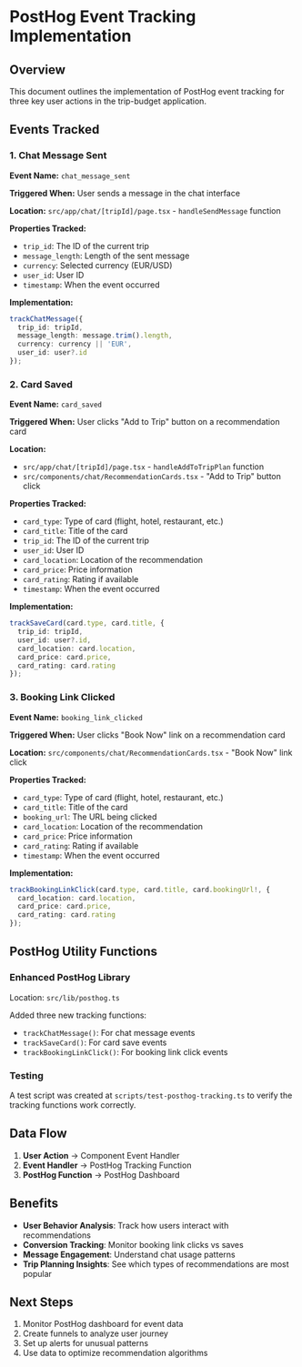 # PostHog Event Tracking Implementation

## Overview
This document outlines the implementation of PostHog event tracking for three key user actions in the trip-budget application.

## Events Tracked

### 1. Chat Message Sent
**Event Name:** `chat_message_sent`

**Triggered When:** User sends a message in the chat interface

**Location:** `src/app/chat/[tripId]/page.tsx` - `handleSendMessage` function

**Properties Tracked:**
- `trip_id`: The ID of the current trip
- `message_length`: Length of the sent message
- `currency`: Selected currency (EUR/USD)
- `user_id`: User ID
- `timestamp`: When the event occurred

**Implementation:**
```typescript
trackChatMessage({
  trip_id: tripId,
  message_length: message.trim().length,
  currency: currency || 'EUR',
  user_id: user?.id
});
```

### 2. Card Saved
**Event Name:** `card_saved`

**Triggered When:** User clicks "Add to Trip" button on a recommendation card

**Location:** 
- `src/app/chat/[tripId]/page.tsx` - `handleAddToTripPlan` function
- `src/components/chat/RecommendationCards.tsx` - "Add to Trip" button click

**Properties Tracked:**
- `card_type`: Type of card (flight, hotel, restaurant, etc.)
- `card_title`: Title of the card
- `trip_id`: The ID of the current trip
- `user_id`: User ID
- `card_location`: Location of the recommendation
- `card_price`: Price information
- `card_rating`: Rating if available
- `timestamp`: When the event occurred

**Implementation:**
```typescript
trackSaveCard(card.type, card.title, {
  trip_id: tripId,
  user_id: user?.id,
  card_location: card.location,
  card_price: card.price,
  card_rating: card.rating
});
```

### 3. Booking Link Clicked
**Event Name:** `booking_link_clicked`

**Triggered When:** User clicks "Book Now" link on a recommendation card

**Location:** `src/components/chat/RecommendationCards.tsx` - "Book Now" link click

**Properties Tracked:**
- `card_type`: Type of card (flight, hotel, restaurant, etc.)
- `card_title`: Title of the card
- `booking_url`: The URL being clicked
- `card_location`: Location of the recommendation
- `card_price`: Price information
- `card_rating`: Rating if available
- `timestamp`: When the event occurred

**Implementation:**
```typescript
trackBookingLinkClick(card.type, card.title, card.bookingUrl!, {
  card_location: card.location,
  card_price: card.price,
  card_rating: card.rating
});
```

## PostHog Utility Functions

### Enhanced PostHog Library
Location: `src/lib/posthog.ts`

Added three new tracking functions:
- `trackChatMessage()`: For chat message events
- `trackSaveCard()`: For card save events  
- `trackBookingLinkClick()`: For booking link click events

### Testing
A test script was created at `scripts/test-posthog-tracking.ts` to verify the tracking functions work correctly.

## Data Flow

1. **User Action** → Component Event Handler
2. **Event Handler** → PostHog Tracking Function
3. **PostHog Function** → PostHog Dashboard

## Benefits

- **User Behavior Analysis**: Track how users interact with recommendations
- **Conversion Tracking**: Monitor booking link clicks vs saves
- **Message Engagement**: Understand chat usage patterns
- **Trip Planning Insights**: See which types of recommendations are most popular

## Next Steps

1. Monitor PostHog dashboard for event data
2. Create funnels to analyze user journey
3. Set up alerts for unusual patterns
4. Use data to optimize recommendation algorithms 